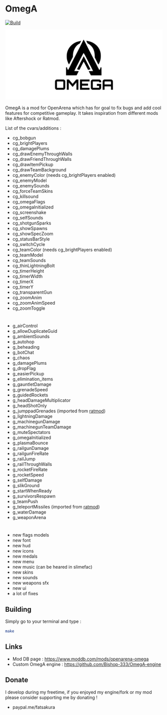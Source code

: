 # OmegA
[![Build](https://github.com/Bishop-333/OmegA-mod/actions/workflows/main.yml/badge.svg)](https://github.com/Bishop-333/OmegA-mod/actions/workflows/main.yml)

![OmegA Logo](omega_logo.svg)

OmegA is a mod for OpenArena which has for goal to fix bugs and add cool features for competitive gameplay. It takes inspiration from different mods like Aftershock or Ratmod.

List of the cvars/additions :

- cg_bobgun
- cg_brightPlayers
- cg_damagePlums
- cg_drawEnemyThroughWalls
- cg_drawFriendThroughWalls
- cg_drawItemPickup
- cg_drawTeamBackground
- cg_enemyColor (needs cg_brightPlayers enabled)
- cg_enemyModel
- cg_enemySounds
- cg_forceTeamSkins
- cg_killsound
- cg_omegaFlags
- cg_omegaInitialized
- cg_screenshake
- cg_selfSounds
- cg_shotgunSparks
- cg_showSpawns
- cg_showSpecZoom
- cg_statusBarStyle
- cg_switchCycle
- cg_teamColor (needs cg_brightPlayers enabled)
- cg_teamModel
- cg_teamSounds
- cg_thinLightningBolt
- cg_timerHeight
- cg_timerWidth
- cg_timerX
- cg_timerY
- cg_transparentGun
- cg_zoomAnim
- cg_zoomAnimSpeed
- cg_zoomToggle
#
- g_airControl
- g_allowDuplicateGuid
- g_ambientSounds
- g_autohop
- g_beheading
- g_botChat
- g_chaos
- g_damagePlums
- g_dropFlag
- g_easierPickup
- g_elimination_items
- g_gauntletDamage
- g_grenadeSpeed
- g_guidedRockets
- g_headDamageMultiplicator
- g_headShotOnly
- g_jumppadGrenades (imported from [ratmod](https://github.com/rdntcntrl/ratoa_gamecode))
- g_lightningDamage
- g_machinegunDamage
- g_machinegunTeamDamage
- g_muteSpectators
- g_omegaInitialized
- g_plasmaBounce
- g_railgunDamage
- g_railgunFireRate
- g_railJump
- g_railThroughWalls
- g_rocketFireRate
- g_rocketSpeed
- g_selfDamage
- g_slikGround
- g_startWhenReady
- g_survivorsRespawn
- g_teamPush
- g_teleportMissiles (imported from [ratmod](https://github.com/rdntcntrl/ratoa_gamecode))
- g_waterDamage
- g_weaponArena
#
- new flags models
- new font
- new hud
- new icons
- new medals
- new menu
- new music (can be heared in slimefac)
- new skins
- new sounds
- new weapons sfx
- new ui
- a lot of fixes

## Building

Simply go to your terminal and type :

```sh
make
```

## Links

* Mod DB page : https://www.moddb.com/mods/openarena-omega
* Custom OmegA engine : https://github.com/Bishop-333/OmegA-engine

## Donate

I develop during my freetime, if you enjoyed my engine/fork or my mod please consider supporting me by donating !
* paypal.me/fatsakura

